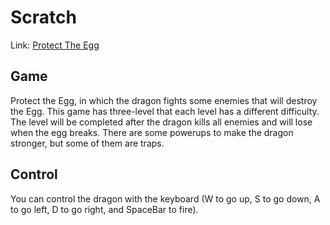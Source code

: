 # Scratch

Link: [Protect The Egg](https://scratch.mit.edu/projects/709464516)

## Game
Protect the Egg, in which the dragon fights some enemies that will destroy the Egg. This game has three-level that each level has a different difficulty. The level will be completed after the dragon kills all enemies and will lose when the egg breaks. There are some powerups to make the dragon stronger, but some of them are traps.

## Control
You can control the dragon with the keyboard (W to go up, S to go down, A to go left, D to go right, and SpaceBar to fire).
